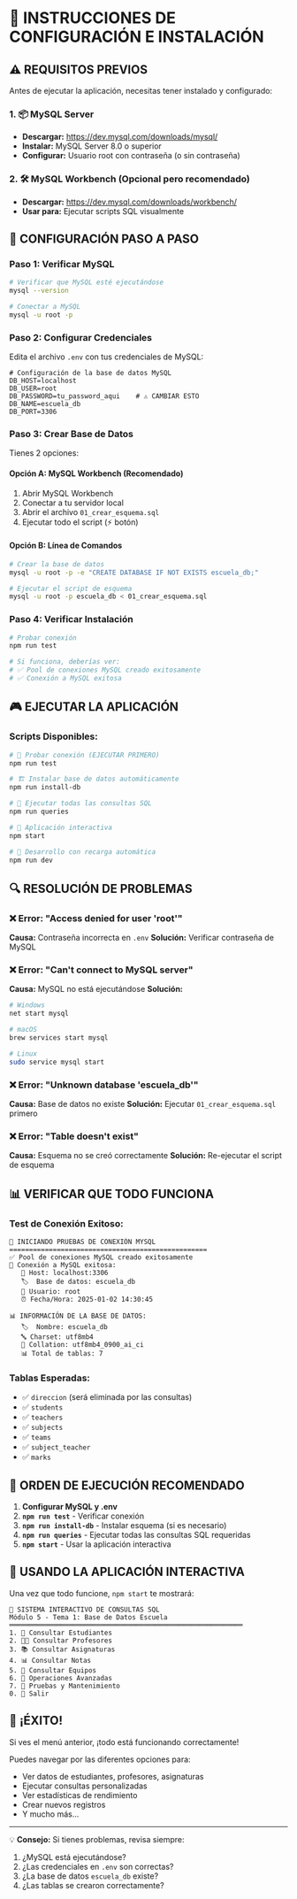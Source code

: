 # 🚀 INSTRUCCIONES DE CONFIGURACIÓN E INSTALACIÓN

## ⚠️ REQUISITOS PREVIOS

Antes de ejecutar la aplicación, necesitas tener instalado y configurado:

### 1. 📦 MySQL Server
- **Descargar:** https://dev.mysql.com/downloads/mysql/
- **Instalar:** MySQL Server 8.0 o superior
- **Configurar:** Usuario root con contraseña (o sin contraseña)

### 2. 🛠️ MySQL Workbench (Opcional pero recomendado)
- **Descargar:** https://dev.mysql.com/downloads/workbench/
- **Usar para:** Ejecutar scripts SQL visualmente

## 🔧 CONFIGURACIÓN PASO A PASO

### Paso 1: Verificar MySQL
```bash
# Verificar que MySQL esté ejecutándose
mysql --version

# Conectar a MySQL
mysql -u root -p
```

### Paso 2: Configurar Credenciales
Edita el archivo `.env` con tus credenciales de MySQL:

```env
# Configuración de la base de datos MySQL
DB_HOST=localhost
DB_USER=root
DB_PASSWORD=tu_password_aqui    # ⚠️ CAMBIAR ESTO
DB_NAME=escuela_db
DB_PORT=3306
```

### Paso 3: Crear Base de Datos
Tienes 2 opciones:

#### Opción A: MySQL Workbench (Recomendado)
1. Abrir MySQL Workbench
2. Conectar a tu servidor local
3. Abrir el archivo `01_crear_esquema.sql`
4. Ejecutar todo el script (⚡ botón)

#### Opción B: Línea de Comandos
```bash
# Crear la base de datos
mysql -u root -p -e "CREATE DATABASE IF NOT EXISTS escuela_db;"

# Ejecutar el script de esquema
mysql -u root -p escuela_db < 01_crear_esquema.sql
```

### Paso 4: Verificar Instalación
```bash
# Probar conexión
npm run test

# Si funciona, deberías ver:
# ✅ Pool de conexiones MySQL creado exitosamente
# ✅ Conexión a MySQL exitosa
```

## 🎮 EJECUTAR LA APLICACIÓN

### Scripts Disponibles:

```bash
# 🧪 Probar conexión (EJECUTAR PRIMERO)
npm run test

# 🏗️ Instalar base de datos automáticamente
npm run install-db

# 🚀 Ejecutar todas las consultas SQL
npm run queries

# 📱 Aplicación interactiva
npm start

# 🔧 Desarrollo con recarga automática
npm run dev
```

## 🔍 RESOLUCIÓN DE PROBLEMAS

### ❌ Error: "Access denied for user 'root'"
**Causa:** Contraseña incorrecta en `.env`
**Solución:** Verificar contraseña de MySQL

### ❌ Error: "Can't connect to MySQL server"
**Causa:** MySQL no está ejecutándose
**Solución:** 
```bash
# Windows
net start mysql

# macOS
brew services start mysql

# Linux
sudo service mysql start
```

### ❌ Error: "Unknown database 'escuela_db'"
**Causa:** Base de datos no existe
**Solución:** Ejecutar `01_crear_esquema.sql` primero

### ❌ Error: "Table doesn't exist"
**Causa:** Esquema no se creó correctamente
**Solución:** Re-ejecutar el script de esquema

## 📊 VERIFICAR QUE TODO FUNCIONA

### Test de Conexión Exitoso:
```
🧪 INICIANDO PRUEBAS DE CONEXIÓN MYSQL
==================================================
✅ Pool de conexiones MySQL creado exitosamente
🔗 Conexión a MySQL exitosa:
   📍 Host: localhost:3306
   🏷️  Base de datos: escuela_db
   👤 Usuario: root
   ⏰ Fecha/Hora: 2025-01-02 14:30:45

📊 INFORMACIÓN DE LA BASE DE DATOS:
   🏷️  Nombre: escuela_db
   🔤 Charset: utf8mb4
   📝 Collation: utf8mb4_0900_ai_ci
   📊 Total de tablas: 7
```

### Tablas Esperadas:
- ✅ `direccion` (será eliminada por las consultas)
- ✅ `students` 
- ✅ `teachers`
- ✅ `subjects`
- ✅ `teams`
- ✅ `subject_teacher`
- ✅ `marks`

## 🎯 ORDEN DE EJECUCIÓN RECOMENDADO

1. **Configurar MySQL y .env**
2. **`npm run test`** - Verificar conexión
3. **`npm run install-db`** - Instalar esquema (si es necesario)
4. **`npm run queries`** - Ejecutar todas las consultas SQL requeridas
5. **`npm start`** - Usar la aplicación interactiva

## 📱 USANDO LA APLICACIÓN INTERACTIVA

Una vez que todo funcione, `npm start` te mostrará:

```
📱 SISTEMA INTERACTIVO DE CONSULTAS SQL
Módulo 5 - Tema 1: Base de Datos Escuela
═══════════════════════════════════════════════════════════
1. 👥 Consultar Estudiantes
2. 👨‍🏫 Consultar Profesores  
3. 📚 Consultar Asignaturas
4. 📊 Consultar Notas
5. 👥 Consultar Equipos
6. 🔧 Operaciones Avanzadas
7. 🧪 Pruebas y Mantenimiento
0. 🚪 Salir
```

## 🎉 ¡ÉXITO!

Si ves el menú anterior, ¡todo está funcionando correctamente! 

Puedes navegar por las diferentes opciones para:
- Ver datos de estudiantes, profesores, asignaturas
- Ejecutar consultas personalizadas
- Ver estadísticas de rendimiento
- Crear nuevos registros
- Y mucho más...

---

💡 **Consejo:** Si tienes problemas, revisa siempre:
1. ¿MySQL está ejecutándose?
2. ¿Las credenciales en `.env` son correctas?
3. ¿La base de datos `escuela_db` existe?
4. ¿Las tablas se crearon correctamente?